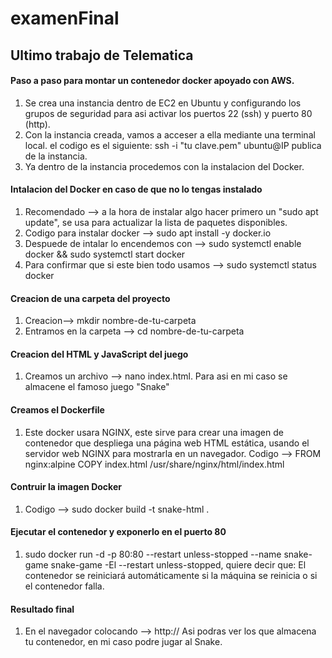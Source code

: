 # examenFinal
## Ultimo trabajo de Telematica

#### Paso a paso para montar un contenedor docker apoyado con AWS.

1. Se crea una instancia dentro de EC2 en Ubuntu y configurando los grupos de seguridad para asi activar los puertos 22 (ssh) y puerto 80 (http).
2. Con la instancia creada, vamos a acceser a ella mediante una terminal local. el codigo es el siguiente: ssh -i "tu clave.pem" ubuntu@IP publica de la instancia.
3. Ya dentro de la instancia procedemos con la instalacion del Docker.

#### Intalacion del Docker en caso de que no lo tengas instalado

1. Recomendado --> a la hora de instalar algo hacer primero un "sudo apt update", se usa para actualizar la lista de paquetes disponibles.
2. Codigo para instalar docker --> sudo apt install -y docker.io
3. Despuede de intalar lo encendemos con --> sudo systemctl enable docker && sudo systemctl start docker
4. Para confirmar que si este bien todo usamos --> sudo systemctl status docker

#### Creacion de una carpeta del proyecto

1. Creacion--> mkdir nombre-de-tu-carpeta
2. Entramos en la carpeta --> cd nombre-de-tu-carpeta

#### Creacion del HTML y JavaScript del juego

1. Creamos un archivo --> nano index.html. Para asi en mi caso se almacene el famoso juego "Snake"

#### Creamos el Dockerfile

1. Este docker usara NGINX, este sirve para crear una imagen de contenedor que despliega una página web HTML estática, usando el servidor web NGINX para mostrarla en un navegador.
Codigo --> FROM nginx:alpine
COPY index.html /usr/share/nginx/html/index.html

#### Contruir la imagen Docker 

1. Codigo --> sudo docker build -t snake-html .

#### Ejecutar el contenedor y exponerlo en el puerto 80

1. sudo docker run -d -p 80:80 --restart unless-stopped --name snake-game snake-game
-El --restart unless-stopped, quiere decir que: El contenedor se reiniciará automáticamente si la máquina se reinicia o si el contenedor falla.

#### Resultado final 

1. En el navegador colocando --> http://<tu-ip-publica> Asi podras ver los que almacena tu contenedor, en mi caso podre jugar al Snake.





 
 

